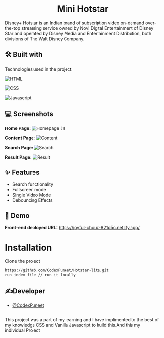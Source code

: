 

<h1 align="center" id="title">Mini Hotstar</h1>
Disney+ Hotstar is an Indian brand of subscription video on-demand over-the-top streaming service owned by Novi Digital Entertainment of Disney Star and operated by Disney Media and Entertainment Distribution, both divisions of The Walt Disney Company.


## 🛠 Built with 

Technologies used in the project:

![HTML](https://img.shields.io/badge/HTML-E34F26?style=for-the-badge&amp;logo=html5&logoColor=white)

![CSS](https://img.shields.io/badge/CSS-007ACC?&style=for-the-badge&logo=css3&logoColor=white)

![Javascript](https://img.shields.io/badge/JavaScript-323330?style=for-the-badge&amp;logo=javascript&amp;logoColor=F7DF1E)

## 💻 Screenshots

**Home Page:**
![Homepage (1)](https://user-images.githubusercontent.com/103636380/215870590-1d3f310c-4a07-4f97-b029-407c2a2a82d4.png)

**Content Page:**
![Content](https://user-images.githubusercontent.com/103636380/215870706-6b7a530a-47d6-435b-8c0a-5f7bd2485417.png)


**Search Page:**
![Search](https://user-images.githubusercontent.com/103636380/215870775-37119405-cb6a-4243-9ec0-d9ea5136895c.png)

**Result Page:**
![Result](https://user-images.githubusercontent.com/103636380/215870855-369808af-927a-427c-b8af-6ddc6207547c.png)


## ✨ Features 

- Search functionality
- Fullscreen mode
- Single Video Mode
- Debouncing Effects


## 🚀 Demo

**Front-end deployed URL:**
https://joyful-choux-821d5c.netlify.app/

# Installation

Clone the project
```bash
https://github.com/CodexPuneet/Hotstar-lite.git
run index file // run it locally
```
## ✍Developer
- [@CodexPuneet](https://www.github.com/CodexPuneet)
##

This project was a part of my learning and I have implimented to the best of my knowledge CSS and Vanilla Javascript to build this.And this my individual Project
       
